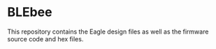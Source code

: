 BLEbee
======

This repository contains the Eagle design files as well as the firmware source code and hex files.